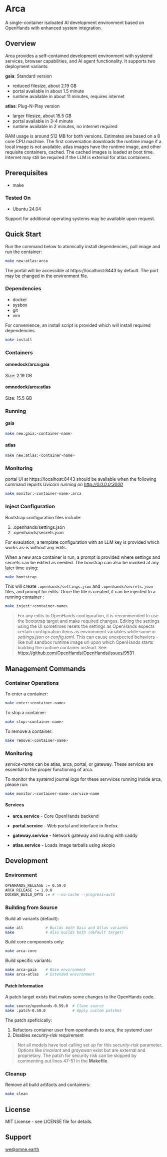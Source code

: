 # Arca

A single-container isoloated AI development environment based on OpenHands with enhanced system integration.

## Overview

Arca provides a self-contained development environment with systemd services, browser capabilities, and AI agent functionality. It supports two deployment variants:

**gaia**: Standard version
* reduced filesize, about 2.19 GB
* portal available in about 1.5 minute
* runtime available in about 11 minutes, requires internet

**atlas**: Plug-N-Play version
* larger filesize, about 15.5 GB
* portal available in 3-4 minute
* runtime available in 2 minutes, no internet required

RAM usage is around 512 MB for both versions. Estimates are based on a 8 core CPU machine. The first conversation downloads the runtime image if a local image is not available. atlas images have the runtime image, and other requisite containers, cached. The cached images is loaded at boot time. Internet may still be required if the LLM is external for atlas containers.

## Prerequisites
- make

### Tested On
- Ubuntu 24.04

Support for additional operating systems may be available upon request.


## Quick Start

Run the command below to atomically install dependencies, pull image and run the container:

```bash
make new:atlas:arca
```

The portal will be accessible at https://localhost:8443 by default. The port may be changed in the environment file.

### Dependencies
- docker
- sysbox
- git
- vim

For convenience, an install script is provided which  will install required dependencies.

```bash
make install
```

### Containers

#### omnedock/arca:gaia

Size: 2.19 GB

#### omnedock/arca:atlas

Size: 15.5 GB

### Running

#### gaia

```bash
make new:gaia:<container-name>
```

#### atlas

```bash
make new:atlas:<container-name>
```

### Monitoring

portal UI at https://localhost:8443 should be available when the following command reports *Uvicorn running on http://0.0.0.0:3000*

```bash
make monitor:<container-name>:arca
```

### Inject Configuration

Bootstrap configuration files include:

1. .openhands/settings.json
2. .openhands/secrets.json

For evaulation, a template configuration with an LLM key is provided which works as-is without any edits.

When a new arca container is run, a prompt is provided where settings and secrets can be edited as needed. The boostrap can also be invoked at any later time using:

```bash
make bootstrap
```

This will create `.openhands/settings.json` and `.openhands/secrets.json` files, and prompt for edits. Once the file is created, it can be injected to a running container :

```bash
make inject:<container-name>
```

> For any edits to OpenHands configuration, it is recommended to use the bootstrap target and make required changes. Editing the settings using the UI sometimes resets the settings as OpenHands expects certain configuration items as environment variables while some in *settings.json* or *config.toml*. This can cause unexpected behaviors - like null sandbox runtime image url upon which OpenHands starts building the runtime container instead. See: https://github.com/OpenHands/OpenHands/issues/9531

## Management Commands

### Container Operations

To enter a container:

```bash
make enter:<container-name>
```

To stop a container:

```bash
make stop:<container-name>   
```

To remove a container:

```bash
make remove:<container-name>     
```

### Monitoring

*service-name* can be atlas, arca, portal, or gateway. These services are essential to the proper functioning of arca.

To monitor the systemd journal logs for these servvices running inside arca, please run: 

```bash
make monitor:<container-name>:service-name 
```


#### Services

- **arca.service** - Core OpenHands backend
- **portal.service** - Web portal and interface in firefox
- **gateway.service** - Network gateway and routing with caddy

- **atlas.service** - Loads image tarballs using skopio

## Development

### Environment
```bash
OPENHANDS_RELEASE := 0.59.0
ARCA_RELEASE := 1.0.0
DOCKER_BUILD_OPTS := # --no-cache --progress=auto
```

### Building from Source

Build all variants (default):

```bash
make all          # Builds both Gaia and Atlas variants
make              # Also builds both (default target)
```

Build core components only:

```bash
make arca-core
```

Build specific variants:

```bash
make arca-gaia    # Base environment
make arca-atlas   # Extended environment
```

#### Patch Information

A patch target exists that makes some changes to the OpenHands code.

```bash
make source/openhands-0.59.0  # Clone source
make .patch-0.59.0            # Apply custom patches
```

The patch speficically:

1. Refactors container user from openhands to arca, the systemd user
2. Disables *security-risk* requirement

> Not all models have tool calling set up for this *security-risk* parameter. Options like *invariant* and *grayswan* exist but are external and proprietary. The patch for security risk can be skipped by commenting out lines 47-51 in the **Makefile**.

### Cleanup

Remove all build artifacts and containers:
```bash
make clean
```

## License

MIT License - see LICENSE file for details.

## Support
we@omne.earth
